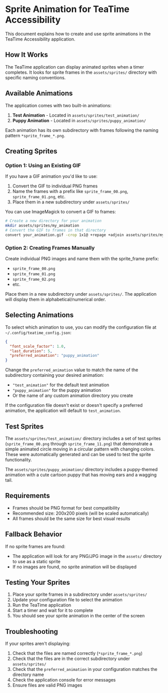# Sprite Animation for TeaTime Accessibility

This document explains how to create and use sprite animations in the TeaTime Accessibility application.

## How It Works

The TeaTime application can display animated sprites when a timer completes. It looks for sprite frames in the `assets/sprites/` directory with specific naming conventions.

## Available Animations

The application comes with two built-in animations:

1. **Test Animation** - Located in `assets/sprites/test_animation/`
2. **Puppy Animation** - Located in `assets/sprites/puppy_animation/`

Each animation has its own subdirectory with frames following the naming pattern `*sprite_frame_*.png`.

## Creating Sprites

### Option 1: Using an Existing GIF

If you have a GIF animation you'd like to use:

1. Convert the GIF to individual PNG frames
2. Name the frames with a prefix like `sprite_frame_00.png`, `sprite_frame_01.png`, etc.
3. Place them in a new subdirectory under `assets/sprites/`

You can use ImageMagick to convert a GIF to frames:
```bash
# Create a new directory for your animation
mkdir assets/sprites/my_animation
# Convert the GIF to frames in that directory
convert your_animation.gif -crop 1x1@ +repage +adjoin assets/sprites/my_animation/sprite_frame_%02d.png
```

### Option 2: Creating Frames Manually

Create individual PNG images and name them with the sprite_frame prefix:
- `sprite_frame_00.png`
- `sprite_frame_01.png`
- `sprite_frame_02.png`
- etc.

Place them in a new subdirectory under `assets/sprites/`. The application will display them in alphabetical/numerical order.

## Selecting Animations

To select which animation to use, you can modify the configuration file at `~/.config/teatime_config.json`:

```json
{
  "font_scale_factor": 1.0,
  "last_duration": 5,
  "preferred_animation": "puppy_animation"
}
```

Change the `preferred_animation` value to match the name of the subdirectory containing your desired animation:
- `"test_animation"` for the default test animation
- `"puppy_animation"` for the puppy animation
- Or the name of any custom animation directory you create

If the configuration file doesn't exist or doesn't specify a preferred animation, the application will default to `test_animation`.

## Test Sprites

The `assets/sprites/test_animation/` directory includes a set of test sprites (`sprite_frame_00.png` through `sprite_frame_11.png`) that demonstrate a simple animated circle moving in a circular pattern with changing colors. These were automatically generated and can be used to test the sprite functionality.

The `assets/sprites/puppy_animation/` directory includes a puppy-themed animation with a cute cartoon puppy that has moving ears and a wagging tail.

## Requirements

- Frames should be PNG format for best compatibility
- Recommended size: 200x200 pixels (will be scaled automatically)
- All frames should be the same size for best visual results

## Fallback Behavior

If no sprite frames are found:
- The application will look for any PNG/JPG image in the `assets/` directory to use as a static sprite
- If no images are found, no sprite animation will be displayed

## Testing Your Sprites

1. Place your sprite frames in a subdirectory under `assets/sprites/`
2. Update your configuration file to select the animation
3. Run the TeaTime application
4. Start a timer and wait for it to complete
5. You should see your sprite animation in the center of the screen

## Troubleshooting

If your sprites aren't displaying:

1. Check that the files are named correctly (`*sprite_frame_*.png`)
2. Check that the files are in the correct subdirectory under `assets/sprites/`
3. Check that the `preferred_animation` in your configuration matches the directory name
4. Check the application console for error messages
5. Ensure files are valid PNG images